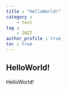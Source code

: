 ```yaml
---
title : "HelloWorld!"
category : 
    - test
tag : 
    - INIT
author_profile : true
toc : true
---
```


## HelloWorld!

HelloWorld!
